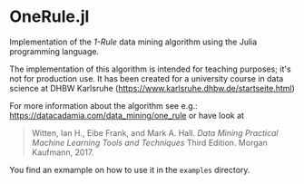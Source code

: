 # OneRule.jl

Implementation of the *1-Rule* data mining algorithm using the Julia programming language.

The implementation of this algorithm is intended for teaching purposes; it's not for production use. 
It has been created for a university course in data science at DHBW Karlsruhe (https://www.karlsruhe.dhbw.de/startseite.html)

For more information about the algorithm see e.g.: https://datacadamia.com/data_mining/one_rule or have look
at 
>    Witten, Ian H., Eibe Frank, and Mark A. Hall. 
>    *Data Mining Practical Machine Learning Tools and Techniques* 
>    Third Edition. Morgan Kaufmann, 2017.

You find an exmample on how to use it in the `examples` directory.
